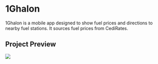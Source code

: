 # 1Ghalon
1Ghalon is a mobile app designed to show fuel prices and directions to nearby fuel stations. It sources fuel prices from CediRates.  

## Project Preview
<img src="https://raw.githubusercontent.com/alnahian2003/heyu/main/heyu-ss.jpg"/>
